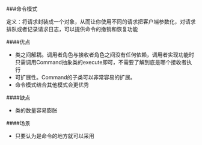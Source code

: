 ###命令模式

定义：将请求封装成一个对象，从而让你使用不同的请求把客户端参数化，对请求
排队或者记录请求日志，可以提供命令的撤销和恢复功能


####优点
- 类之间解耦。调用者角色与接收者角色之间没有任何依赖，调用者实现功能时
  只需调用Command抽象类的execute即可，不需要了解到底是哪个接收者执行
- 可扩展性。Command的子类可以非常容易的扩展。
- 命令模式结合其他模式会更优秀


####缺点
- 类的数量容易膨胀

####场景
- 只要认为是命令的地方就可以采用
